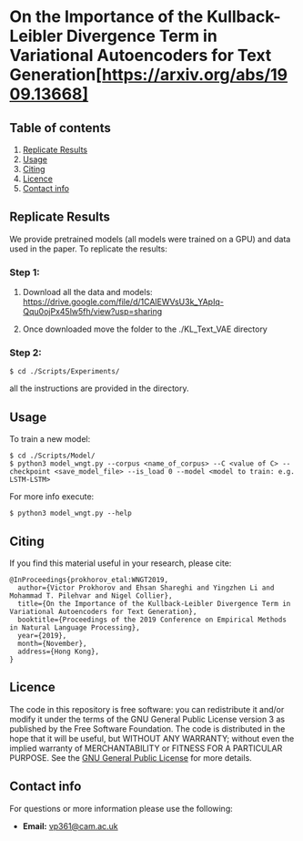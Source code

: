 # On the Importance of the Kullback-Leibler Divergence Term in Variational Autoencoders for Text Generation[https://arxiv.org/abs/1909.13668]

## Table of contents

1. [Replicate Results](#replicated-results)
2. [Usage](#usage)
3. [Citing](#citing)
4. [Licence](#licence)
5. [Contact info](#contact-info)


## Replicate Results

We provide pretrained models (all models were trained on a GPU) and data used in the paper. To replicate the results:

### Step 1:
1. Download all the data and models:  https://drive.google.com/file/d/1CAlEWVsU3k_YApIq-Qqu0ojPx45lw5fh/view?usp=sharing

2. Once downloaded move the folder to the ./KL_Text_VAE directory 

### Step 2:
```
$ cd ./Scripts/Experiments/
```
all the instructions are provided in the directory.

## Usage

To train a new model:
```
$ cd ./Scripts/Model/
$ python3 model_wngt.py --corpus <name_of_corpus> --C <value of C> --checkpoint <save_model_file> --is_load 0 --model <model to train: e.g. LSTM-LSTM>
```
For more info execute:
```
$ python3 model_wngt.py --help
```

## Citing

If you find this material useful in your research, please cite:

```
@InProceedings{prokhorov_etal:WNGT2019,
  author={Victor Prokhorov and Ehsan Shareghi and Yingzhen Li and  Mohammad T. Pilehvar and Nigel Collier},
  title={On the Importance of the Kullback-Leibler Divergence Term in Variational Autoencoders for Text Generation},
  booktitle={Proceedings of the 2019 Conference on Empirical Methods in Natural Language Processing},
  year={2019},
  month={November},
  address={Hong Kong},
}  
```

## Licence

The code in this repository is free software: you can redistribute it and/or modify it under the terms of the GNU General Public License version 3 as published by the Free Software Foundation. The code is distributed in the hope that it will be useful, but WITHOUT ANY WARRANTY; without even the implied warranty of MERCHANTABILITY or FITNESS FOR A PARTICULAR PURPOSE.  See the [GNU General Public License](https://www.gnu.org/licenses/gpl-3.0.en.html) for more details.


## Contact info

For questions or more information please use the following:
* **Email:** vp361@cam.ac.uk 


